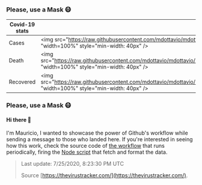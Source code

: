 

### Please, use a Mask 😷

| Covid-19 stats | | Total | Today |
|-----------------|-----------------------------|---------|---------|
| Cases | <img src="https://raw.githubusercontent.com/mdottavio/mdottavio/master/imgs/total.svg" "width=100%" style="min-width: 40px" /> | 16102782 | +171337 |
| Death | <img src="https://raw.githubusercontent.com/mdottavio/mdottavio/master/imgs/death.svg" "width=100%" style="min-width: 40px" /> | 645686 | +3801 |
| Recovered | <img src="https://raw.githubusercontent.com/mdottavio/mdottavio/master/imgs/recovered.svg" "width=100%" style="min-width: 40px" /> | 9845058 | |

### Please, use a Mask 😷

#### Hi there 👋
I'm Mauricio, I wanted to showcase the power of Github's workflow while sending a message to those who landed here.
If you're interested in seeing how this work, check the source code of [the workflow](https://github.com/mdottavio/mdottavio/blob/master/.github/workflows/updateReadme.yml) that runs periodically, firing
the [Node script](https://github.com/mdottavio/mdottavio/tree/covidstats) that fetch and format the data.

> Last update: 7/25/2020, 8:23:30 PM UTC
>
> Source [https://thevirustracker.com/](https://thevirustracker.com/).

 
